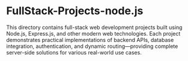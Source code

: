 # FullStack-Projects-node.js
This directory contains full-stack web development projects built using Node.js, Express.js, and other modern web technologies. Each project demonstrates practical implementations of backend APIs, database integration, authentication, and dynamic routing—providing complete server-side solutions for various real-world use cases.
